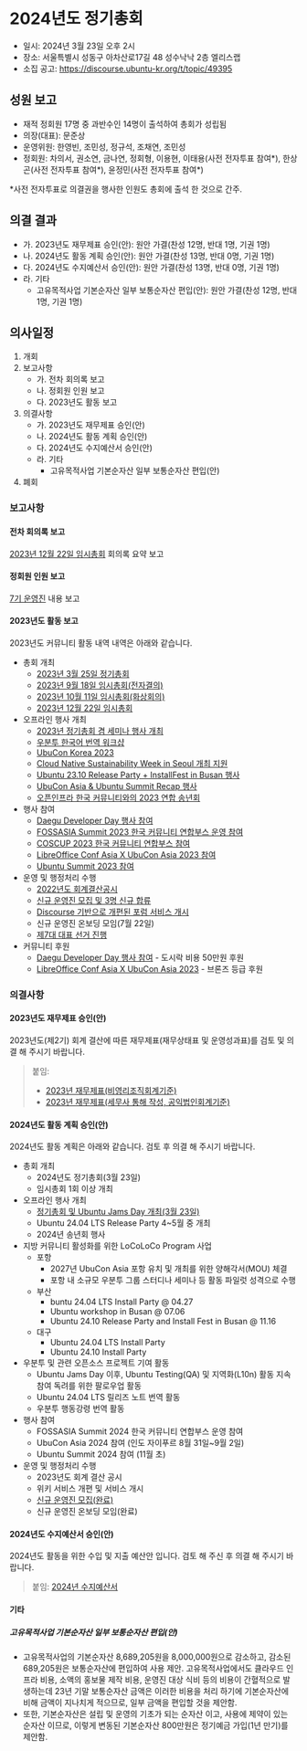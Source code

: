 # 2024년도 정기총회

- 일시: 2024년 3월 23일 오후 2시
- 장소: 서울특별시 성동구 아차산로17길 48 성수낙낙 2층 엘리스랩
- 소집 공고: https://discourse.ubuntu-kr.org/t/topic/49395

## 성원 보고

- 재적 정회원 17명 중 과반수인 14명이 출석하여 총회가 성립됨
- 의장(대표): 문준상
- 운영위원: 한영빈, 조민성, 정규석, 조채연, 조민성
- 정회원: 차의서, 권소연, 금나연, 정회형, 이용현, 이태용(사전 전자투표 참여*), 한상곤(사전 전자투표 참여*), 윤정민(사전 전자투표 참여*)

*사전 전자투표로 의결권을 행사한 인원도 총회에 출석 한 것으로 간주. 

## 의결 결과

- 가. 2023년도 재무제표 승인(안): 원안 가결(찬성 12명, 반대 1명, 기권 1명)
- 나. 2024년도 활동 계획 승인(안): 원안 가결(찬성 13명, 반대 0명, 기권 1명)
- 다. 2024년도 수지예산서 승인(안): 원안 가결(찬성 13명, 반대 0명, 기권 1명)
- 라. 기타
    - 고유목적사업 기본순자산 일부 보통순자산 편입(안): 원안 가결(찬성 12명, 반대 1명, 기권 1명)

## 의사일정

1. 개회
2. 보고사항
    - 가. 전차 회의록 보고
    - 나. 정회원 인원 보고
    - 다. 2023년도 활동 보고
3. 의결사항
    - 가. 2023년도 재무제표 승인(안)
    - 나. 2024년도 활동 계획 승인(안)
    - 다. 2024년도 수지예산서 승인(안)
    - 라. 기타
        - 고유목적사업 기본순자산 일부 보통순자산 편입(안)
4. 폐회

### 보고사항

#### 전차 회의록 보고
[2023년 12월 22일 임시총회](/meetings/ega20231222/) 회의록 요약 보고

#### 정회원 인원 보고
[7기 운영진](/organizers/gen7/) 내용 보고

#### 2023년도 활동 보고
2023년도 커뮤니티 활동 내역 내역은 아래와 같습니다.

- 총회 개최
    - [2023년 3월 25일 정기총회](/meetings/rga2023/)
    - [2023년 9월 18일 임시총회(전자결의)](/meetings/ega20230918/)
    - [2023년 10월 11일 임시총회(화상회의)](/meetings/ega20231011/)
    - [2023년 12월 22일 임시총회](/meetings/ega20231222/)
- 오프라인 행사 개최
    - [2023년 정기총회 겸 세미나 행사 개최](https://discourse.ubuntu-kr.org/t/topic/48634)
    - [우분투 한국어 번역 워크샵](https://discourse.ubuntu-kr.org/t/5-13/48717)
    - [UbuCon Korea 2023](https://2023.ubuntu-kr.org)
    - [Cloud Native Sustainability Week in Seoul 개최 지원](https://discourse.ubuntu-kr.org/t/10-13-cloud-native-sustainability-week-in-seoul/49094)
    - [Ubuntu 23.10 Release Party + InstallFest in Busan 행사](https://discourse.ubuntu-kr.org/t/ubuntu-23-10-release-party-installfest-in-busan/49126)
    - [UbuCon Asia & Ubuntu Summit Recap 행사](https://discourse.ubuntu-kr.org/t/ubucon-asia-2023-ubuntu-summit-2023-recap-seminar/49211)
    - [오픈인프라 한국 커뮤니티와의 2023 연합 송년회](https://discourse.ubuntu-kr.org/t/12-22-x-2023/49255)
- 행사 참여
    - [Daegu Developer Day 행사 참여](https://festa.io/events/3100)
    - [FOSSASIA Summit 2023 한국 커뮤니티 연합부스 운영 참여](https://blog.ubuntu-kr.org/2023/04/23/fossasia-2023-recap/)
    - [COSCUP 2023 한국 커뮤니티 연합부스 참여](https://discourse.ubuntu-kr.org/t/coscup-2023/48971)
    - [LibreOffice Conf Asia X UbuCon Asia 2023 참여](https://blog.ubuntu-kr.org/2023/11/01/louca23/)
    - [Ubuntu Summit 2023 참여](https://discourse.ubuntu-kr.org/t/ubuntu-summit-2023/49168)
- 운영 및 행정처리 수행
    - [2022년도 회계결산공시](/finance/2022/)
    - [신규 운영진 모집 및 3명 신규 합류](https://discourse.ubuntu-kr.org/t/topic/48649)
    - [Discourse 기반으로 개편된 포럼 서비스 개시](https://discourse.ubuntu-kr.org/t/topic/48647)
    - 신규 운영진 온보딩 모임(7월 22일)
    - [제7대 대표 선거 진행](https://discourse.ubuntu-kr.org/t/topic/49135)
- 커뮤니티 후원
    - [Daegu Developer Day 행사 참여](https://festa.io/events/3100) - 도시락 비용 50만원 후원
    - [LibreOffice Conf Asia X UbuCon Asia 2023](https://louca.id) - 브론즈 등급 후원

### 의결사항

#### 2023년도 재무제표 승인(안)
2023년도(제2기) 회계 결산에 따른 재무제표(재무상태표 및 운영성과표)를 검토 및 의결 해 주시기 바랍니다.

> 붙임:
> - [2023년 재무제표(비영리조직회계기준)](./2023_재무제표_비영리조직회계기준.pdf)
> - [2023년 재무제표(세무사 통해 작성, 공익법인회계기준)](./2023_재무제표_공익법인회계기준.pdf)

#### 2024년도 활동 계획 승인(안)
2024년도 활동 계획은 아래와 같습니다. 검토 후 의결 해 주시기 바랍니다.

- 총회 개최
    - 2024년도 정기총회(3월 23일)
    - 임시총회 1회 이상 개최
- 오프라인 행사 개최
    - [정기총회 및 Ubuntu Jams Day 개최(3월 23일)](https://discourse.ubuntu-kr.org/t/ubuntu-jams-day-2024/49352/2)
    - Ubuntu 24.04 LTS Release Party 4~5월 중 개최
    - 2024년 송년회 행사
- 지방 커뮤니티 활성화를 위한 LoCoLoCo Program 사업
    - 포항
        - 2027년 UbuCon Asia 포항 유치 및 개최를 위한 양해각서(MOU) 체결
        - 포항 내 소규모 우분투 그룹 스터디나 세미나 등 활동 파일럿 성격으로 수행
    - 부산
        - buntu 24.04 LTS Install Party @ 04.27
        - Ubuntu workshop in Busan @ 07.06
        - Ubuntu 24.10 Release Party and Install Fest in Busan @ 11.16
    - 대구
        - Ubuntu 24.04 LTS Install Party
        - Ubuntu 24.10 Install Party
- 우분투 및 관련 오픈소스 프로젝트 기여 활동
    - Ubuntu Jams Day 이후, Ubuntu Testing(QA) 및 지역화(L10n) 활동 지속 참여 독려를 위한 팔로우업 활동
    - Ubuntu 24.04 LTS 릴리즈 노트 번역 활동
    - 우분투 행동강령 번역 활동
- 행사 참여
    - FOSSASIA Summit 2024 한국 커뮤니티 연합부스 운영 참여
    - UbuCon Asia 2024 참여 (인도 자이푸르 8월 31일~9월 2일)
    - Ubuntu Summit 2024 참여 (11월 초)
- 운영 및 행정처리 수행
    - 2023년도 회계 결산 공시
    - 위키 서비스 개편 및 서비스 개시
    - [신규 운영진 모집(완료)](https://discourse.ubuntu-kr.org/t/topic/49300)
    - 신규 운영진 온보딩 모임(완료)

#### 2024년도 수지예산서 승인(안)
2024년도 활동을 위한 수입 및 지출 예산안 입니다. 검토 해 주신 후 의결 해 주시기 바랍니다.

> 붙임: [2024년 수지예산서](./2024년_수지예산서.pdf)

#### 기타

##### 고유목적사업 기본순자산 일부 보통순자산 편입(안)

- 고유목적사업의 기본순자산 8,689,205원을 8,000,000원으로 감소하고, 감소된 689,205원은 보통순자산에 편입하여 사용 제안. 고유목적사업에서도 클라우드 인프라 비용, 소액의 홍보물 제작 비용, 운영진 대상 식비 등의 비용이 간혈적으로 발생하는데 23년 기말 보통순자산 금액은 이러한 비용을 처리 하기에 기본순자산에 비해 금액이 지나치게 적으므로, 일부 금액을 편입할 것을 제안함.
- 또한, 기본순자산은 설립 및 운영의 기초가 되는 순자산 이고, 사용에 제약이 있는 순자산 이므로, 이렇게 변동된 기본순자산 800만원은 정기예금 가입(1년 만기)를 제안함.